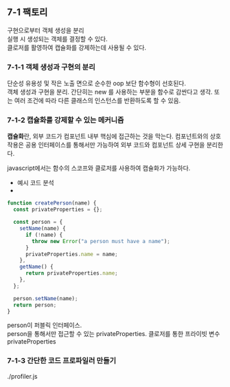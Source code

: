 ## 7-1 팩토리

구현으로부터 객체 생성을 분리  
실행 시 생성되는 객체를 결정할 수 있다.  
클로저를 활영하여 캡슐화를 강제하는데 사용될 수 있다.

### 7-1-1 객체 생성과 구현의 분리

단순성 유용성 및 작은 노출 면으로 순수한 oop 보단 함수형이 선호된다.  
객체 생성과 구현을 분리. 간단히는 new 를 사용하는 부분을 함수로 감싼다고 생각.
또는 여러 조건에 따라 다른 클래스의 인스턴스를 반환하도록 할 수 있음.

### 7-1-2 캡슐화를 강제할 수 있는 메커니즘

**캡슐화**란, 외부 코드가 컴포넌트 내부 핵심에 접근하는 것을 막는다. 컴포넌트와의 상호작용은 공용 인터페이스를 통해서만 가능하여 외부 코드와 컴포넌트 상세 구현을 분리한다.

javascript에서는 함수의 스코프와 클로저를 사용하여 캡슐화가 가능하다.

- 예시 코드 분석
-

```js
function createPerson(name) {
  const privateProperties = {};

  const person = {
    setName(name) {
      if (!name) {
        throw new Error("a person must have a name");
      }
      privateProperties.name = name;
    },
    getName() {
      return privateProperties.name;
    },
  };

  person.setName(name);
  return person;
}
```

person이 퍼블릭 인터페이스.  
person을 통해서만 접근할 수 있는 privateProperties.
클로저를 통한 프라이빗 변수 privateProperties

### 7-1-3 간단한 코드 프로파일러 만들기

./profiler.js
